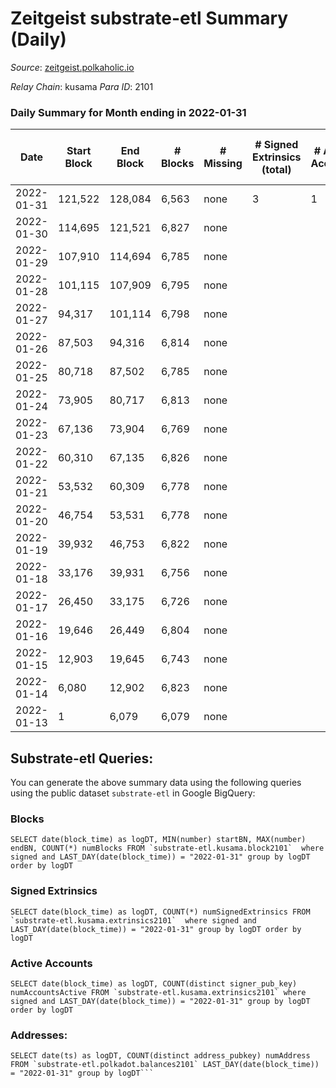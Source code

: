 # Zeitgeist substrate-etl Summary (Daily)

_Source_: [zeitgeist.polkaholic.io](https://zeitgeist.polkaholic.io)

*Relay Chain*: kusama
*Para ID*: 2101



### Daily Summary for Month ending in 2022-01-31


| Date | Start Block | End Block | # Blocks | # Missing | # Signed Extrinsics (total) | # Active Accounts | # Addresses with Balances | # Events | # Transfers | # XCM Transfers In | # XCM Transfers Out |
| ---- | ----------- | --------- | -------- | --------- | --------------------------- | ----------------- | ------------------------- | -------- | ----------- | ------------------ | ------------------- |
| 2022-01-31 | 121,522 | 128,084 | 6,563 | none | 3 | 1 |  | 21,807 |   |   |   |
| 2022-01-30 | 114,695 | 121,521 | 6,827 | none |  |  |  | 22,533 |   |   |   |
| 2022-01-29 | 107,910 | 114,694 | 6,785 | none |  |  |  | 22,395 |   |   |   |
| 2022-01-28 | 101,115 | 107,909 | 6,795 | none |  |  |  | 22,422 |   |   |   |
| 2022-01-27 | 94,317 | 101,114 | 6,798 | none |  |  |  | 22,437 |   |   |   |
| 2022-01-26 | 87,503 | 94,316 | 6,814 | none |  |  |  | 22,488 |   |   |   |
| 2022-01-25 | 80,718 | 87,502 | 6,785 | none |  |  |  | 22,395 |   |   |   |
| 2022-01-24 | 73,905 | 80,717 | 6,813 | none |  |  |  | 22,485 |   |   |   |
| 2022-01-23 | 67,136 | 73,904 | 6,769 | none |  |  |  | 22,341 |   |   |   |
| 2022-01-22 | 60,310 | 67,135 | 6,826 | none |  |  |  | 22,530 |   |   |   |
| 2022-01-21 | 53,532 | 60,309 | 6,778 | none |  |  |  | 22,368 |   |   |   |
| 2022-01-20 | 46,754 | 53,531 | 6,778 | none |  |  |  | 22,371 |   |   |   |
| 2022-01-19 | 39,932 | 46,753 | 6,822 | none |  |  |  | 22,515 |   |   |   |
| 2022-01-18 | 33,176 | 39,931 | 6,756 | none |  |  |  | 22,299 |   |   |   |
| 2022-01-17 | 26,450 | 33,175 | 6,726 | none |  |  |  | 22,200 |   |   |   |
| 2022-01-16 | 19,646 | 26,449 | 6,804 | none |  |  |  | 22,455 |   |   |   |
| 2022-01-15 | 12,903 | 19,645 | 6,743 | none |  |  |  | 22,254 |   |   |   |
| 2022-01-14 | 6,080 | 12,902 | 6,823 | none |  |  |  | 22,521 |   |   |   |
| 2022-01-13 | 1 | 6,079 | 6,079 | none |  |  |  | 20,057 |   |   |   |

## Substrate-etl Queries:
You can generate the above summary data using the following queries using the public dataset `substrate-etl` in Google BigQuery:


### Blocks
```
SELECT date(block_time) as logDT, MIN(number) startBN, MAX(number) endBN, COUNT(*) numBlocks FROM `substrate-etl.kusama.block2101`  where signed and LAST_DAY(date(block_time)) = "2022-01-31" group by logDT order by logDT
```


### Signed Extrinsics
```
SELECT date(block_time) as logDT, COUNT(*) numSignedExtrinsics FROM `substrate-etl.kusama.extrinsics2101`  where signed and LAST_DAY(date(block_time)) = "2022-01-31" group by logDT order by logDT
```


### Active Accounts
```
SELECT date(block_time) as logDT, COUNT(distinct signer_pub_key) numAccountsActive FROM `substrate-etl.kusama.extrinsics2101` where signed and LAST_DAY(date(block_time)) = "2022-01-31" group by logDT order by logDT
```


### Addresses:
```
SELECT date(ts) as logDT, COUNT(distinct address_pubkey) numAddress FROM `substrate-etl.polkadot.balances2101` LAST_DAY(date(block_time)) = "2022-01-31" group by logDT```

